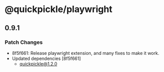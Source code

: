 # @quickpickle/playwright

## 0.9.1

### Patch Changes

- 8f5f661: Release playwright extension, and many fixes to make it work.
- Updated dependencies [8f5f661]
  - quickpickle@1.2.0
